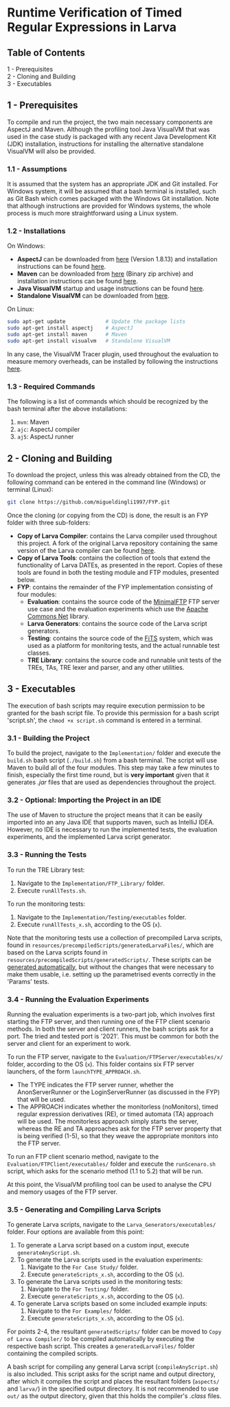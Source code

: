 # Runtime Verification of Timed Regular Expressions in Larva

## Table of Contents  
1 - Prerequisites  
2 - Cloning and Building  
3 - Executables

## 1 - Prerequisites
To compile and run the project, the two main necessary components are AspectJ and Maven. Although the profiling tool Java VisualVM that was used in the case study is packaged with any recent Java Development Kit (JDK) installation, instructions for installing the alternative standalone VisualVM will also be provided.

### 1.1 - Assumptions
It is assumed that the system has an appropriate JDK and Git installed. For Windows system, it will be assumed that a bash terminal is installed, such as Git Bash which comes packaged with the Windows Git installation. Note that although instructions are provided for Windows systems, the whole process is much more straightforward using a Linux system.

### 1.2 - Installations
On Windows:
* __AspectJ__ can be downloaded from [here](http://www.eclipse.org/aspectj/downloads.php) (Version 1.8.13) and installation instructions can be found [here](http://www.eclipse.org/aspectj/downloads.php#install).
* __Maven__ can be downloaded from [here](https://maven.apache.org/download.cgi) (Binary zip archive) and installation instructions can be found [here](http://maven.apache.org/install.html).
* __Java VisualVM__ startup and usage instructions can be found [here](https://docs.oracle.com/javase/8/docs/technotes/guides/visualvm/intro.html).
* __Standalone VisualVM__ can be downloaded from [here](https://visualvm.github.io/download.html).

On Linux:
```sh
sudo apt-get update             # Update the package lists
sudo apt-get install aspectj    # AspectJ
sudo apt-get install maven      # Maven
sudo apt-get install visualvm   # Standalone VisualVM
```

In any case, the VisualVM Tracer plugin, used throughout the evaluation to measure memory overheads, can be installed by following the instructions [here](https://visualvm.github.io/plugins.html).

### 1.3 - Required Commands
The following is a list of commands which should be recognized by the bash terminal after the above installations:
1. ```mvn```: Maven
2. ```ajc```: AspectJ compiler 
3. ```aj5```: AspectJ runner

## 2 - Cloning and Building
To download the project, unless this was already obtained from the CD, the following command can be entered in the command line (Windows) or terminal (Linux):

```sh
git clone https://github.com/migueldingli1997/FYP.git
```

Once the cloning (or copying from the CD) is done, the result is an FYP folder with three sub-folders:
* __Copy of Larva Compiler__: contains the Larva compiler used throughout this project. A fork of the original Larva repository containing the same version of the Larva compiler can be found [here](https://github.com/migueldingli1997/larva-rv-tool).
* __Copy of Larva Tools__: contains the collection of tools that extend the functionality of Larva DATEs, as presented in the report. Copies of these tools are found in both the testing module and FTP modules, presented below.
* __FYP__: contains the remainder of the FYP implementation consisting of four modules:
  * __Evaluation__: contains the source code of the [MinimalFTP](https://github.com/Guichaguri/MinimalFTP) FTP server use case and the evaluation experiments which use the [Apache Commons Net](https://commons.apache.org/proper/commons-net/) library.
  * __Larva Generators__: contains the source code of the Larva script generators.
  * __Testing__: contains the source code of the [FiTS](https://drive.google.com/open?id=150xMnws6ehzU-lU097fVv8xgto0ckX2B) system, which was used as a platform for monitoring tests, and the actual runnable test classes.
  * __TRE Library__: contains the source code and runnable unit tests of the TREs, TAs, TRE lexer and parser, and any other utilities.

## 3 - Executables
The execution of bash scripts may require execution permission to be granted for the bash script file. To provide this permission for a bash script 'script.sh', the ``chmod +x script.sh`` command is entered in a terminal.

### 3.1 - Building the Project
To build the project, navigate to the ``Implementation/`` folder and execute the ``build.sh`` bash script (``./build.sh``) from a bash terminal. The script will use Maven to build all of the four modules. This step may take a few minutes to finish, especially the first time round, but is __very important__ given that it generates _.jar_ files that are used as dependencies throughout the project.

### 3.2 - Optional: Importing the Project in an IDE
The use of Maven to structure the project means that it can be easily imported into an any Java IDE that supports maven, such as IntelliJ IDEA. However, no IDE is necessary to run the implemented tests, the evaluation experiments, and the implemented Larva script generator.

### 3.3 - Running the Tests
To run the TRE Library test:
1. Navigate to the ``Implementation/FTP_Library/`` folder.
2. Execute ``runAllTests.sh``.

To run the monitoring tests:
1. Navigate to the ``Implementation/Testing/executables`` folder.
2. Execute ``runAllTests_x.sh``, according to the OS (``x``).

Note that the monitoring tests use a collection of precompiled Larva scripts, found in ``resources/precompiledScripts/generatedLarvaFiles/``, which are based on the Larva scripts found in ``resources/precompiledScripts/generatedScripts/``. These scripts can be [generated automatically](https://github.com/migueldingli1997/FYP#35-generating-and-compiling-larva-scripts), but without the changes that were necessary to make them usable, i.e. setting up the parametrised events correctly in the 'Params' tests.

### 3.4 - Running the Evaluation Experiments
Running the evaluation experiments is a two-part job, which involves first starting the FTP server, and then running one of the FTP client scenario methods. In both the server and client runners, the bash scripts ask for a port. The tried and tested port is '2021'. This must be common for both the server and client for an experiment to work.

To run the FTP server, navigate to the ``Evaluation/FTPServer/executables/x/`` folder, according to the OS (``x``). This folder contains six FTP server launchers, of the form ``launchTYPE_APPROACH.sh``.
*  The TYPE indicates the FTP server runner, whether the AnonServerRunner or the LoginServerRunner (as discussed in the FYP) that will be used.
*  The APPROACH indicates whether the monitorless (noMonitors), timed regular expression derivatives (RE), or timed automata (TA) approach will be used.  The monitorless approach simply starts the server, whereas the RE and TA approaches ask for the FTP server property that is being verified (1-5), so that they weave the appropriate monitors into the FTP server.

To run an FTP client scenario method, navigate to the ``Evaluation/FTPClient/executables/`` folder and execute the ``runScenaro.sh`` script, which asks for the scenario method (1.1 to 5.2) that will be run.

At this point, the VisualVM profiling tool can be used to analyse the CPU and memory usages of the FTP server.

### 3.5 - Generating and Compiling Larva Scripts
To generate Larva scripts, navigate to the ``Larva_Generators/executables/`` folder. Four options are available from this point:
1. To generate a Larva script based on a custom input, execute ``generateAnyScript.sh``.
2. To generate the Larva scripts used in the evaluation experiments:
   1. Navigate to the ``For Case Study/`` folder.
   2. Execute ``generateScripts_x.sh``, according to the OS (``x``).
3. To generate the Larva scripts used in the monitoring tests:
   1. Navigate to the ``For Testing/`` folder. 
   2. Execute ``generateScripts_x.sh``, according to the OS (``x``). 
4. To generate Larva scripts based on some included example inputs:
   1. Navigate to the ``For Examples/`` folder. 
   2. Execute ``generateScripts_x.sh``, according to the OS (``x``).

For points 2-4, the resultant ``generatedScripts/`` folder can be moved to ``Copy of Larva Compiler/`` to be compiled automatically by executing the respective bash script. This creates a ``generatedLarvaFiles/`` folder containing the compiled scripts.

A bash script for compiling any general Larva script (``compileAnyScript.sh``) is also included. This script asks for the script name and output directory, after which it compiles the script and places the resultant folders (``aspects/`` and ``larva/``) in the specified output directory. It is not recommended to use ``out/`` as the output directory, given that this holds the compiler's _.class_ files. 
